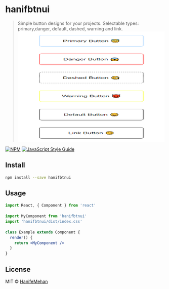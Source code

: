 # hanifbtnui

> Simple button designs for your projects. Selectable types: primary,danger, default, dashed, warning and link.
<img
  src="/src/img/btn.png"
  alt="Alt text"
  title="Optional title"
  style=" margin: 0 auto; width: 500px; height:350px; display:flex; justify-content: center;
">

[![NPM](https://img.shields.io/npm/v/hanifbtnui.svg)](https://www.npmjs.com/package/hanifbtnui) [![JavaScript Style Guide](https://img.shields.io/badge/code_style-standard-brightgreen.svg)](https://standardjs.com)

## Install

```bash
npm install --save hanifbtnui
```

## Usage

```jsx
import React, { Component } from 'react'

import MyComponent from 'hanifbtnui'
import 'hanifbtnui/dist/index.css'

class Example extends Component {
  render() {
    return <MyComponent />
  }
}
```

## License

MIT © [HanifeMehan](https://github.com/HanifeMehan)
